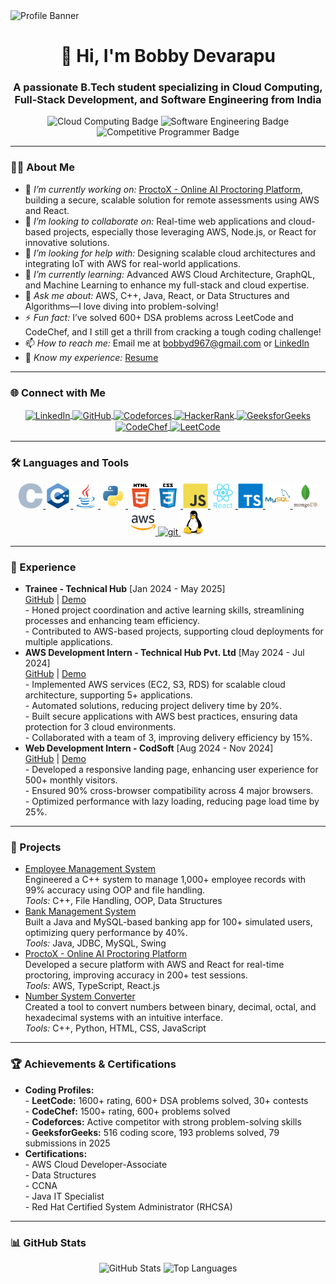 <!DOCTYPE html>
<html lang="en">
<head>
  <meta charset="UTF-8">
  <meta name="viewport" content="width=device-width, initial-scale=1.0">
  <link href="https://fonts.googleapis.com/css2?family=Poppins:wght@300;400;600&display=swap" rel="stylesheet">
</head>
<body>
  <img src="https://via.placeholder.com/900x200?text=Profile+Banner" alt="Profile Banner" class="profile-banner">
  <h1 align="center">👋 Hi, I'm Bobby Devarapu</h1>
  <h3 align="center">A passionate B.Tech student specializing in Cloud Computing, Full-Stack Development, and Software Engineering from India</h3>

  <div class="badges" align="center">
    <img src="https://img.shields.io/badge/Cloud%20Computing-AWS%20%26%20Full--Stack-blue?style=for-the-badge" alt="Cloud Computing Badge">
    <img src="https://img.shields.io/badge/Software%20Engineering-C%2B%2B%20%26%20Java-brightgreen?style=for-the-badge" alt="Software Engineering Badge">
    <img src="https://img.shields.io/badge/Competitive%20Programmer-LeetCode%201600%2B-orange?style=for-the-badge" alt="Competitive Programmer Badge">
  </div>

  <hr>

  <div class="about">
    <h3 class="section-title">👨‍💻 About Me</h3>
    <ul>
      <li>🔭 <em>I’m currently working on:</em> <a href="https://github.com/bobbydevarapu/ProctoX">ProctoX - Online AI Proctoring Platform</a>, building a secure, scalable solution for remote assessments using AWS and React.</li>
      <li>👯 <em>I’m looking to collaborate on:</em> Real-time web applications and cloud-based projects, especially those leveraging AWS, Node.js, or React for innovative solutions.</li>
      <li>🤝 <em>I’m looking for help with:</em> Designing scalable cloud architectures and integrating IoT with AWS for real-world applications.</li>
      <li>🌱 <em>I’m currently learning:</em> Advanced AWS Cloud Architecture, GraphQL, and Machine Learning to enhance my full-stack and cloud expertise.</li>
      <li>💬 <em>Ask me about:</em> AWS, C++, Java, React, or Data Structures and Algorithms—I love diving into problem-solving!</li>
      <li>⚡ <em>Fun fact:</em> I’ve solved 600+ DSA problems across LeetCode and CodeChef, and I still get a thrill from cracking a tough coding challenge!</li>
      <li>📫 <em>How to reach me:</em> Email me at <a href="mailto:bobbyd967@gmail.com">bobbyd967@gmail.com</a> or <a href="https://www.linkedin.com/in/bobby-devarapu-43874a2ab/">LinkedIn</a></li>
      <li>📄 <em>Know my experience:</em> <a href="https://drive.google.com/file/d/your-resume-link/view">Resume</a></li>
    </ul>
  </div>

  <hr>

  <div class="connect">
    <h3 class="section-title">🌐 Connect with Me</h3>
    <div align="center">
      <a href="https://www.linkedin.com/in/bobby-devarapu-43874a2ab/" target="_blank">
        <img align="center" src="https://raw.githubusercontent.com/rahuldkjain/github-profile-readme-generator/master/src/images/icons/Social/linked-in-alt.svg" alt="LinkedIn" height="32" width="42" />
      </a>
      <a href="https://github.com/bobbydevarapu" target="_blank">
        <img align="center" src="https://raw.githubusercontent.com/rahuldkjain/github-profile-readme-generator/master/src/images/icons/Social/github.svg" alt="GitHub" height="32" width="42" />
      </a>
      <a href="https://codeforces.com/profile/Bobby_01" target="_blank">
        <img align="center" src="https://raw.githubusercontent.com/rahuldkjain/github-profile-readme-generator/master/src/images/icons/Social/codeforces.svg" alt="Codeforces" height="32" width="42" />
      </a>
      <a href="https://www.hackerrank.com/profile/bobbyd9676" target="_blank">
        <img align="center" src="https://raw.githubusercontent.com/rahuldkjain/github-profile-readme-generator/master/src/images/icons/Social/hackerrank.svg" alt="HackerRank" height="32" width="42" />
      </a>
      <a href="https://www.geeksforgeeks.org/user/bobbydz1hq/" target="_blank">
        <img align="center" src="https://raw.githubusercontent.com/rahuldkjain/github-profile-readme-generator/master/src/images/icons/Social/geeks-for-geeks.svg" alt="GeeksforGeeks" height="32" width="42" />
      </a>
      <a href="https://www.codechef.com/users/bbydevarapu" target="_blank">
        <img align="center" src="https://cdn.jsdelivr.net/npm/simple-icons@3.1.0/icons/codechef.svg" alt="CodeChef" height="32" width="42" />
      </a>
      <a href="https://leetcode.com/u/bobbydevarapu" target="_blank">
        <img align="center" src="https://raw.githubusercontent.com/rahuldkjain/github-profile-readme-generator/master/src/images/icons/Social/leet-code.svg" alt="LeetCode" height="32" width="42" />
      </a>
    </div>
  </div>

  <hr>

  <div class="tools">
    <h3 class="section-title">🛠 Languages and Tools</h3>
    <div align="center">
      <a href="https://www.cprogramming.com/" target="_blank" rel="noreferrer">
        <img src="https://raw.githubusercontent.com/devicons/devicon/master/icons/c/c-original.svg" alt="c" width="40" height="40" />
      </a>
      <a href="https://www.w3schools.com/cpp/" target="_blank" rel="noreferrer">
        <img src="https://raw.githubusercontent.com/devicons/devicon/master/icons/cplusplus/cplusplus-original.svg" alt="cplusplus" width="40" height="40" />
      </a>
      <a href="https://www.java.com" target="_blank" rel="noreferrer">
        <img src="https://raw.githubusercontent.com/devicons/devicon/master/icons/java/java-original.svg" alt="java" width="40" height="40" />
      </a>
      <a href="https://www.python.org" target="_blank" rel="noreferrer">
        <img src="https://raw.githubusercontent.com/devicons/devicon/master/icons/python/python-original.svg" alt="python" width="40" height="40" />
      </a>
      <a href="https://www.w3.org/html/" target="_blank" rel="noreferrer">
        <img src="https://raw.githubusercontent.com/devicons/devicon/master/icons/html5/html5-original-wordmark.svg" alt="html5" width="40" height="40" />
      </a>
      <a href="https://www.w3schools.com/css/" target="_blank" rel="noreferrer">
        <img src="https://raw.githubusercontent.com/devicons/devicon/master/icons/css3/css3-original-wordmark.svg" alt="css3" width="40" height="40" />
      </a>
      <a href="https://developer.mozilla.org/en-US/docs/Web/JavaScript" target="_blank" rel="noreferrer">
        <img src="https://raw.githubusercontent.com/devicons/devicon/master/icons/javascript/javascript-original.svg" alt="javascript" width="40" height="40" />
      </a>
      <a href="https://reactjs.org/" target="_blank" rel="noreferrer">
        <img src="https://raw.githubusercontent.com/devicons/devicon/master/icons/react/react-original-wordmark.svg" alt="react" width="40" height="40" />
      </a>
      <a href="https://www.typescriptlang.org/" target="_blank" rel="noreferrer">
        <img src="https://raw.githubusercontent.com/devicons/devicon/master/icons/typescript/typescript-original.svg" alt="typescript" width="40" height="40" />
      </a>
      <a href="https://www.mysql.com/" target="_blank" rel="noreferrer">
        <img src="https://raw.githubusercontent.com/devicons/devicon/master/icons/mysql/mysql-original-wordmark.svg" alt="mysql" width="40" height="40" />
      </a>
      <a href="https://www.mongodb.com/" target="_blank" rel="noreferrer">
        <img src="https://raw.githubusercontent.com/devicons/devicon/master/icons/mongodb/mongodb-original-wordmark.svg" alt="mongodb" width="40" height="40" />
      </a>
      <a href="https://aws.amazon.com" target="_blank" rel="noreferrer">
        <img src="https://raw.githubusercontent.com/devicons/devicon/master/icons/amazonwebservices/amazonwebservices-original-wordmark.svg" alt="aws" width="40" height="40" />
      </a>
      <a href="https://git-scm.com/" target="_blank" rel="noreferrer">
        <img src="https://www.vectorlogo.zone/logos/git-scm/git-scm-icon.svg" alt="git" width="40" height="40" />
      </a>
      <a href="https://www.linux.org/" target="_blank" rel="noreferrer">
        <img src="https://raw.githubusercontent.com/devicons/devicon/master/icons/linux/linux-original.svg" alt="linux" width="40" height="40" />
      </a>
    </div>
  </div>

  <hr>

  <div class="experience">
    <h3 class="section-title">🚀 Experience</h3>
    <ul>
      <li>
        <strong>Trainee - Technical Hub</strong> [Jan 2024 - May 2025]<br>
        <a href="https://github.com/bobbydevarapu/Technical-Hub-Projects">GitHub</a> | <a href="https://your-demo-link">Demo</a><br>
        - Honed project coordination and active learning skills, streamlining processes and enhancing team efficiency.<br>
        - Contributed to AWS-based projects, supporting cloud deployments for multiple applications.
      </li>
      <li>
        <strong>AWS Development Intern - Technical Hub Pvt. Ltd</strong> [May 2024 - Jul 2024]<br>
        <a href="https://github.com/bobbydevarapu/AWS-Projects">GitHub</a> | <a href="https://your-demo-link">Demo</a><br>
        - Implemented AWS services (EC2, S3, RDS) for scalable cloud architecture, supporting 5+ applications.<br>
        - Automated solutions, reducing project delivery time by 20%.<br>
        - Built secure applications with AWS best practices, ensuring data protection for 3 cloud environments.<br>
        - Collaborated with a team of 3, improving delivery efficiency by 15%.
      </li>
      <li>
        <strong>Web Development Intern - CodSoft</strong> [Aug 2024 - Nov 2024]<br>
        <a href="https://github.com/bobbydevarapu/Web-Projects">GitHub</a> | <a href="https://your-demo-link">Demo</a><br>
        - Developed a responsive landing page, enhancing user experience for 500+ monthly visitors.<br>
        - Ensured 90% cross-browser compatibility across 4 major browsers.<br>
        - Optimized performance with lazy loading, reducing page load time by 25%.
      </li>
    </ul>
  </div>

  <hr>

  <div class="projects">
    <h3 class="section-title">🚀 Projects</h3>
    <ul>
      <li>
        <a href="https://github.com/bobbydevarapu/Employee-Management-System">Employee Management System</a><br>
        Engineered a C++ system to manage 1,000+ employee records with 99% accuracy using OOP and file handling.<br>
        <em>Tools:</em> C++, File Handling, OOP, Data Structures
      </li>
      <li>
        <a href="https://github.com/bobbydevarapu/Bank-Management-System">Bank Management System</a><br>
        Built a Java and MySQL-based banking app for 100+ simulated users, optimizing query performance by 40%.<br>
        <em>Tools:</em> Java, JDBC, MySQL, Swing
      </li>
      <li>
        <a href="https://github.com/bobbydevarapu/ProctoX">ProctoX - Online AI Proctoring Platform</a><br>
        Developed a secure platform with AWS and React for real-time proctoring, improving accuracy in 200+ test sessions.<br>
        <em>Tools:</em> AWS, TypeScript, React.js
      </li>
      <li>
        <a href="https://github.com/bobbydevarapu/Number-System-Converter">Number System Converter</a><br>
        Created a tool to convert numbers between binary, decimal, octal, and hexadecimal systems with an intuitive interface.<br>
        <em>Tools:</em> C++, Python, HTML, CSS, JavaScript
      </li>
    </ul>
  </div>

  <hr>

  <div class="achievements">
    <h3 class="section-title">🏆 Achievements & Certifications</h3>
    <ul>
      <li><strong>Coding Profiles:</strong><br>
        - <strong>LeetCode:</strong> 1600+ rating, 600+ DSA problems solved, 30+ contests<br>
        - <strong>CodeChef:</strong> 1500+ rating, 600+ problems solved<br>
        - <strong>Codeforces:</strong> Active competitor with strong problem-solving skills<br>
        - <strong>GeeksforGeeks:</strong> 516 coding score, 193 problems solved, 79 submissions in 2025
      </li>
      <li><strong>Certifications:</strong><br>
        - AWS Cloud Developer-Associate<br>
        - Data Structures<br>
        - CCNA<br>
        - Java IT Specialist<br>
        - Red Hat Certified System Administrator (RHCSA)
      </li>
    </ul>
  </div>

  <hr>

  <div class="stats">
    <h3 class="section-title">📊 GitHub Stats</h3>
    <div align="center">
      <img src="https://github-readme-stats.vercel.app/api?username=bobbydevarapu&show_icons=true&theme=dracula&hide_border=true" alt="GitHub Stats" />
      <img src="https://github-readme-stats.vercel.app/api/top-langs/?username=bobbydevarapu&layout=compact&theme=dracula&hide_border=true" alt="Top Languages" />
    </div>
  </div>
</body>
</html>
